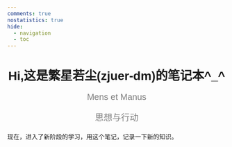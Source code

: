 ```yaml
---
comments: true
nostatistics: true
hide:
  - navigation
  - toc
---
```


<script async src="https://www.googletagmanager.com/gtag/js?id=G-D2WBR8B2E1"></script>
<script>
  window.dataLayer = window.dataLayer || [];
  function gtag(){dataLayer.push(arguments);}
  gtag('js'， new Date());

  gtag('config'， 'G-D2WBR8B2E1');
</script>
<h1 style="font-family:arial;text-align:center;">Hi,这是繁星若尘(zjuer-dm)的笔记本^_^</h1>
<p style="font-family:arial;color:grey;font-size:20px;text-align:center;">Mens et Manus</p>
<p style="font-family:arial;color:grey;font-size:20px;text-align:center;">思想与行动</p>



现在，进入了新阶段的学习，用这个笔记，记录一下新的知识。




<script>
function updateTime() {
    var date = new Date();
    var now = date.getTime();
    var startDate = new Date("2025/06/25 12:00:00");
    var start = startDate.getTime();
    var diff = now - start;
    var y, d, h, m;
    y = Math.floor(diff / (365 * 24 * 3600 * 1000));
    diff -= y * 365 * 24 * 3600 * 1000;
    d = Math.floor(diff / (24 * 3600 * 1000));
    h = Math.floor(diff / (3600 * 1000) % 24);
    m = Math.floor(diff / (60 * 1000) % 60);
    if (y == 0) {
        document.getElementById("web-time").innerHTML = d + " 天 " + h + " 小时 " + m + " 分钟";
    } else {
        document.getElementById("web-time").innerHTML = y + " 年 " + d + " 天 " + h + " 小时 " + m + " 分钟";
    }
    setTimeout(updateTime, 1000 * 60);
}
updateTime();
function toggle_statistics() {
    var statistics = document.getElementById("statistics");
    if (statistics.style.opacity == 0) {
        statistics.style.opacity = 1;
    } else {
        statistics.style.opacity = 0;
    }
}
</script>